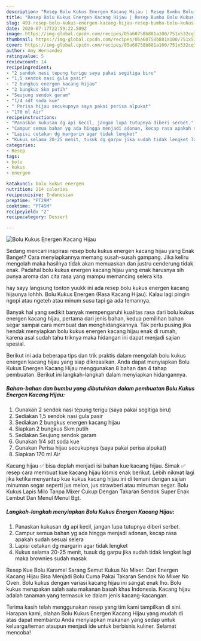 ```yaml
---
description: "Resep Bolu Kukus Energen Kacang Hijau | Resep Bumbu Bolu Kukus Energen Kacang Hijau Yang Lezat"
title: "Resep Bolu Kukus Energen Kacang Hijau | Resep Bumbu Bolu Kukus Energen Kacang Hijau Yang Lezat"
slug: 493-resep-bolu-kukus-energen-kacang-hijau-resep-bumbu-bolu-kukus-energen-kacang-hijau-yang-lezat
date: 2020-07-17T22:59:22.509Z
image: https://img-global.cpcdn.com/recipes/05a60758b881a100/751x532cq70/bolu-kukus-energen-kacang-hijau-foto-resep-utama.jpg
thumbnail: https://img-global.cpcdn.com/recipes/05a60758b881a100/751x532cq70/bolu-kukus-energen-kacang-hijau-foto-resep-utama.jpg
cover: https://img-global.cpcdn.com/recipes/05a60758b881a100/751x532cq70/bolu-kukus-energen-kacang-hijau-foto-resep-utama.jpg
author: Amy Hernandez
ratingvalue: 5
reviewcount: 14
recipeingredient:
- "2 sendok nasi tepung terigu saya pakai segitiga biru"
- "1,5 sendok nasi gula pasir"
- "2 bungkus energen kacang hijau"
- "2 bungkus Skm putih"
- "Seujung sendok garam"
- "1/4 sdt soda kue"
- " Perisa hijau secukupnya saya pakai perisa alpukat"
- "170 ml Air"
recipeinstructions:
- "Panaskan kukusan dg api kecil, jangan lupa tutupnya diberi serbet."
- "Campur semua bahan yg ada hingga menjadi adonan, kecap rasa apakah sudah sesuai selera"
- "Lapisi cetakan dg margarin agar tidak lengket"
- "Kukus selama 20-25 menit, tusuk dg garpu jika sudah tidak lengket lagi maka brownies sudah masak"
categories:
- Resep
tags:
- bolu
- kukus
- energen

katakunci: bolu kukus energen 
nutrition: 214 calories
recipecuisine: Indonesian
preptime: "PT29M"
cooktime: "PT45M"
recipeyield: "2"
recipecategory: Dessert

---
```



![Bolu Kukus Energen Kacang Hijau](https://img-global.cpcdn.com/recipes/05a60758b881a100/751x532cq70/bolu-kukus-energen-kacang-hijau-foto-resep-utama.jpg)

Sedang mencari inspirasi resep bolu kukus energen kacang hijau yang Enak Banget? Cara menyiapkannya memang susah-susah gampang. Jika keliru mengolah maka hasilnya tidak akan memuaskan dan justru cenderung tidak enak. Padahal bolu kukus energen kacang hijau yang enak harusnya sih punya aroma dan cita rasa yang mampu memancing selera kita.

hay sayy langsung tonton yuukk ini ada resep bolu kukus energen kacang hijaunya lohhh. Bolu Kukus Energen (Rasa Kacang Hijau). Kalau lagi pingin ngopi atau ngeteh atau minum susu tapi ga ada temannya.

Banyak hal yang sedikit banyak mempengaruhi kualitas rasa dari bolu kukus energen kacang hijau, pertama dari jenis bahan, kedua pemilihan bahan segar sampai cara membuat dan menghidangkannya. Tak perlu pusing jika hendak menyiapkan bolu kukus energen kacang hijau enak di rumah, karena asal sudah tahu triknya maka hidangan ini dapat menjadi sajian spesial.


Berikut ini ada beberapa tips dan trik praktis dalam mengolah bolu kukus energen kacang hijau yang siap dikreasikan. Anda dapat menyiapkan Bolu Kukus Energen Kacang Hijau menggunakan 8 bahan dan 4 tahap pembuatan. Berikut ini langkah-langkah dalam menyiapkan hidangannya.

<!--inarticleads1-->

##### Bahan-bahan dan bumbu yang dibutuhkan dalam pembuatan Bolu Kukus Energen Kacang Hijau:

1. Gunakan 2 sendok nasi tepung terigu (saya pakai segitiga biru)
1. Sediakan 1,5 sendok nasi gula pasir
1. Sediakan 2 bungkus energen kacang hijau
1. Siapkan 2 bungkus Skm putih
1. Sediakan Seujung sendok garam
1. Gunakan 1/4 sdt soda kue
1. Gunakan  Perisa hijau secukupnya (saya pakai perisa alpukat)
1. Siapkan 170 ml Air


Kacang hijau ✅ bisa doplah menjadi isi bahan kue kacang hijau. Simak ✅ resep cara membuat kue kacang hijau kismis enak berikut. Lebih nikmat lagi jika ketika menyantap kue kukus kacang hijau ini di temani dengan sajian minuman segar seperti jus melon, jus strawberi atau minuman segar. Bolu Kukus Lapis Milo Tanpa Mixer Cukup Dengan Takaran Sendok Super Enak Lembut Dan Menul Menul Bgt. 

<!--inarticleads2-->

##### Langkah-langkah menyiapkan Bolu Kukus Energen Kacang Hijau:

1. Panaskan kukusan dg api kecil, jangan lupa tutupnya diberi serbet.
1. Campur semua bahan yg ada hingga menjadi adonan, kecap rasa apakah sudah sesuai selera
1. Lapisi cetakan dg margarin agar tidak lengket
1. Kukus selama 20-25 menit, tusuk dg garpu jika sudah tidak lengket lagi maka brownies sudah masak


Resep Kue Bolu Karamel Sarang Semut Kukus No Mixer. Dari Energen Kacang Hijau Bisa Menjadi Bolu Cuma Pakai Takaran Sendok No Mixer No Oven. Bolu kukus dengan variasi kacang hijau ini sangat enak lho. Bolu kukus merupakan salah satu makanan basah khas Indonesia. Kacang hijau adalah tanaman yang termasuk ke dalam jenis kacang-kacangan. 

Terima kasih telah menggunakan resep yang tim kami tampilkan di sini. Harapan kami, olahan Bolu Kukus Energen Kacang Hijau yang mudah di atas dapat membantu Anda menyiapkan makanan yang sedap untuk keluarga/teman ataupun menjadi ide untuk berbisnis kuliner. Selamat mencoba!
